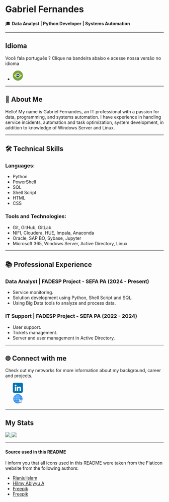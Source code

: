# Gabriel Fernandes

🎓 **Data Analyst | Python Developer | Systems Automation**

---

## Idioma
Você fala português ? Clique na bandeira abaixo e acesse nossa versão no idioma
- [![Português](./assets/imagens/brasil.png)](https://github.com/Gabriel-Fernandes1917/Gabriel-Fernandes1917/blob/main/README-PT.md)

---

## 👋 About Me
Hello! My name is Gabriel Fernandes, an IT professional with a passion for data, programming, and systems automation. I have experience in handling service incidents, automation and task optimization,
system development, in addition to knowledge of Windows Server and Linux.

---

## 🛠️ Technical Skills

### Languages:
- Python
- PowerShell
- SQL
- Shell Script
- HTML
- CSS

### Tools and Technologies:
- Git, GitHub, GitLab
- NIFI, Cloudera, HUE, Impala, Anaconda
- Oracle, SAP BO, Sybase, Jupyter
- Microsoft 365, Windows Server, Active Directory, Linux

---

## 📚 Professional Experience
### Data Analyst | FADESP Project - SEFA PA (2024 - Present)
- Service monitoring.
- Solution development using Python, Shell Script and SQL.
- Using Big Data tools to analyze and process data.

### IT Support | FADESP Project - SEFA PA (2022 - 2024) 
- User support.
- Tickets management.
- Server and user management in Active Directory.

---

## 🌐 Connect with me
Check out my networks for more information about my background, career and projects.

<ul style="list-style-type:none;">
  <li style="list-style-type:none;">
    <a href="https://www.linkedin.com/in/gabriel-guilherme-santos-fernandes" target="_blank">
      <img src="./assets/imagens/linkedin.png" alt="linkedin">
    </a>
  </li>
  <li style="list-style-type:none;">
    <a href="https://gabrielfernandes.vercel.app/" target="_blank">
      <img src="./assets/imagens/site.png" alt="Site">
    </a>
  </li>
</ul>

---

## My Stats

<div>
  <a href="https://github.com/Gabriel-Fernandes1917" target="_blank">
  <img height="180em" src="https://github-readme-stats.vercel.app/api?username=Gabriel-Fernandes1917&show_icons=true&theme=dark&include_all_commits=true&count_private=true"/>
  <img height="180em" src="https://github-readme-stats.vercel.app/api/top-langs/?username=Gabriel-Fernandes1917&layout=compact&langs_count=7&theme=dark"/>
  </a>
</div>

---

#### Source used in this README
I inform you that all icons used in this README were taken from the Flaticon website from the following authors:
- [Rianjulislam](https://www.flaticon.com/br/icones-gratis/linkedin)
- [Hilmy Abiyyu A](https://www.flaticon.com/br/icones-gratis/seo-e-web)
- [Freepik](https://www.flaticon.com/br/icones-gratis/brasil)
- [Freepik](https://www.flaticon.com/br/icones-gratis/estados-unidos)
